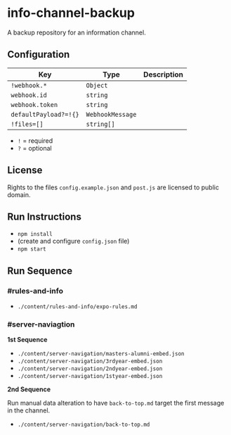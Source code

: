 # info-channel-backup

A backup repository for an information channel.

## Configuration

| Key                   | Type             | Description |
| --------------------- | ---------------- | ----------- |
| `!webhook.*`          | `Object`         |             |
| `webhook.id`          | `string`         |             |
| `webhook.token`       | `string`         |             |
| `defaultPayload?=!{}` | `WebhookMessage` |             |
| `!files=[]`           | `string[]`       |             |

-   `!` = required
-   `?` = optional

## License

Rights to the files `config.example.json` and `post.js` are licensed to public domain.

## Run Instructions

- `npm install`
- (create and configure `config.json` file)
- `npm start`

## Run Sequence

### #rules-and-info

- `./content/rules-and-info/expo-rules.md`

### #server-naviagtion

**1st Sequence**

- `./content/server-navigation/masters-alumni-embed.json`
- `./content/server-navigation/3rdyear-embed.json`
- `./content/server-navigation/2ndyear-embed.json`
- `./content/server-navigation/1styear-embed.json`

**2nd Sequence**

Run manual data alteration to have `back-to-top.md` target the first message in the channel.

- `./content/server-navigation/back-to-top.md`